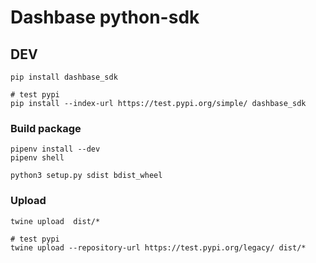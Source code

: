 # Dashbase python-sdk


## DEV

```
pip install dashbase_sdk

# test pypi
pip install --index-url https://test.pypi.org/simple/ dashbase_sdk
```


### Build package

```
pipenv install --dev
pipenv shell

python3 setup.py sdist bdist_wheel

```

### Upload

```
twine upload  dist/*

# test pypi
twine upload --repository-url https://test.pypi.org/legacy/ dist/*

```